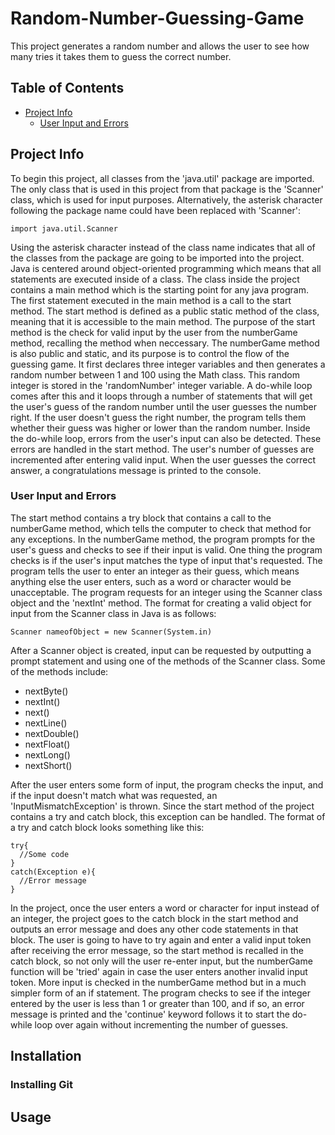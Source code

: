 # Random-Number-Guessing-Game
This project generates a random number and allows the user to see how many tries it takes them to guess the correct number.

## Table of Contents
* [Project Info](#project-info)
  * [User Input and Errors](#user-input-and-errors)

## Project Info
To begin this project, all classes from the 'java.util' package are imported. The only class that is used in this project from that package is the 'Scanner' class, which is used for input purposes. Alternatively, the asterisk character following the package name could have been replaced with 'Scanner':
```
import java.util.Scanner
```
Using the asterisk character instead of the class name indicates that all of the classes from the package are going to be imported into the project. Java is centered around object-oriented programming which means that all statements are executed inside of a class. The class inside the project contains a main method which is the starting point for any java program. The first statement executed in the main method is a call to the start method. The start method is defined as a public static method of the class, meaning that it is accessible to the main method. The purpose of the start method is the check for valid input by the user from the numberGame method, recalling the method when neccessary. 
The numberGame method is also public and static, and its purpose is to control the flow of the guessing game. It first declares three integer variables and then generates a random number between 1 and 100 using the Math class. This random integer is stored in the 'randomNumber' integer variable. A do-while loop comes after this and it loops through a number of statements that will get the user's guess of the random number until the user guesses the number right. If the user doesn't guess the right number, the program tells them whether their guess was higher or lower than the random number. Inside the do-while loop, errors from the user's input can also be detected. These errors are handled in the start method. The user's number of guesses are incremented after entering valid input. When the user guesses the correct answer, a congratulations message is printed to the console. 

### User Input and Errors
The start method contains a try block that contains a call to the numberGame method, which tells the computer to check that method for any exceptions. In the numberGame method, the program prompts for the user's guess and checks to see if their input is valid. One thing the program checks is if the user's input matches the type of input that's requested. The program tells the user to enter an integer as their guess, which means anything else the user enters, such as a word or character would be unacceptable. The program requests for an integer using the Scanner class object and the 'nextInt' method. The format for creating a valid object for input from the Scanner class in Java is as follows:
```
Scanner nameofObject = new Scanner(System.in)
```
After a Scanner object is created, input can be requested by outputting a prompt statement and using one of the methods of the Scanner class. Some of the methods include:
* nextByte()
* nextInt()
* next()
* nextLine()
* nextDouble()
* nextFloat()
* nextLong()
* nextShort()

After the user enters some form of input, the program checks the input, and if the input doesn't match what was requested, an 'InputMismatchException' is thrown. Since the start method of the project contains a try and catch block, this exception can be handled. The format of a try and catch block looks something like this:
```
try{
  //Some code
}
catch(Exception e){
  //Error message
}
```
In the project, once the user enters a word or character for input instead of an integer, the project goes to the catch block in the start method and outputs an error message and does any other code statements in that block. The user is going to have to try again and enter a valid input token after receiving the error message, so the start method is recalled in the catch block, so not only will the user re-enter input, but the numberGame function will be 'tried' again in case the user enters another invalid input token. More input is checked in the numberGame method but in a much simpler form of an if statement. The program checks to see if the integer entered by the user is less than 1 or greater than 100, and if so, an error message is printed and the 'continue' keyword follows it to start the do-while loop over again without incrementing the number of guesses.

## Installation
### Installing Git


## Usage
